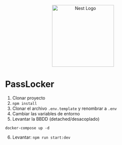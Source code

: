 <p align="center">
  <a href="http://nestjs.com/" target="blank"><img src="https://nestjs.com/img/logo-small.svg" width="200" alt="Nest Logo" /></a>
</p>

# PassLocker

1. Clonar proyecto
2. ```npm install```
3. Clonar el archivo ```.env.template``` y renombrar a ```.env```
4. Cambiar las variables de entorno
5. Levantar la BBDD (detached/desacoplado)
```
docker-compose up -d
```

6. Levantar: ```npm run start:dev```

